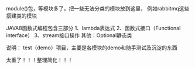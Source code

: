 module()包，等模块多了，把一些无法分类的模块放到这里，
例如rabbitmq这些搭建类的模块

JAVA8函数式编程包含三部分
1、lambda表达式
2、函数式接口（Functional interface）
3、stream接口操作
其他：Optional静态类



说明：
test（demo）项目，主要是各模块的demo和随手测试及沉淀的东西

太重了！！！整理简化！！！